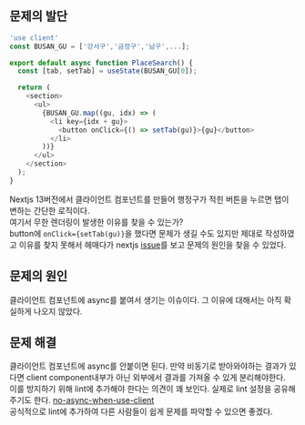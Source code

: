 ## 문제의 발단

```js
'use client'
const BUSAN_GU = ['강서구','금정구','남구',...];

export default async function PlaceSearch() {
  const [tab, setTab] = useState(BUSAN_GU[0]);

  return (
    <section>
      <ul>
        {BUSAN_GU.map((gu, idx) => (
          <li key={idx + gu}>
            <button onClick={() => setTab(gu)}>{gu}</button>
          </li>
        ))}
      </ul>
    </section>
  );
}
```

Nextjs 13버전에서 클라이언트 컴포넌트를 만들어 행정구가 적힌 버튼을 누르면 탭이 변하는 간단한 로직이다.  
여기서 무한 렌더링이 발생한 이유를 찾을 수 있는가?  
button에 `onClick={setTab(gu)}`을 했다면 문제가 생길 수도 있지만 제대로 작성하였고 이유를 찾지 못해서 헤매다가 nextjs [issue](https://github.com/vercel/next.js/issues/51528)를 보고 문제의 원인을 찾을 수 있었다.

## 문제의 원인

클라이언트 컴포넌트에 async를 붙여서 생기는 이슈이다. 그 이유에 대해서는 아직 확실하게 나오지 않았다.

## 문제 해결

클라이언트 컴포넌트에 async를 안붙이면 된다. 만약 비동기로 받아와야하는 결과가 있다면 client component내부가 아닌 외부에서 결과를 가져올 수 있게 분리해야한다.  
이를 방지하기 위해 lint에 추가해야 한다는 의견이 꽤 보인다. 실제로 lint 설정을 공유해주기도 한다. [no-async-when-use-client](https://github.com/vercel/next.js/issues/50898#issuecomment-1590492412)  
공식적으로 lint에 추가하여 다른 사람들이 쉽게 문제를 파악할 수 있으면 좋겠다.
